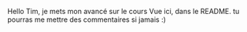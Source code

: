 Hello Tim, je mets mon avancé sur le cours Vue  ici, dans le README.
tu pourras me mettre des commentaires si jamais :)
